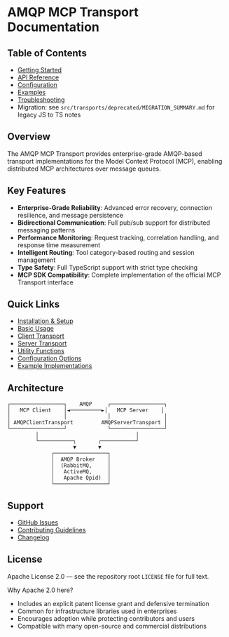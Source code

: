 # AMQP MCP Transport Documentation

## Table of Contents

- [Getting Started](./getting-started.md)
- [API Reference](./api-reference.md)
- [Configuration](./configuration.md)
- [Examples](./examples.md)
- [Troubleshooting](./troubleshooting.md)
- Migration: see `src/transports/deprecated/MIGRATION_SUMMARY.md` for legacy JS to TS notes

## Overview

The AMQP MCP Transport provides enterprise-grade AMQP-based transport implementations for the Model Context Protocol (MCP), enabling distributed MCP architectures over message queues.

## Key Features

- **Enterprise-Grade Reliability**: Advanced error recovery, connection resilience, and message persistence
- **Bidirectional Communication**: Full pub/sub support for distributed messaging patterns
- **Performance Monitoring**: Request tracking, correlation handling, and response time measurement
- **Intelligent Routing**: Tool category-based routing and session management
- **Type Safety**: Full TypeScript support with strict type checking
- **MCP SDK Compatibility**: Complete implementation of the official MCP Transport interface

## Quick Links

- [Installation & Setup](./getting-started.md#installation)
- [Basic Usage](./getting-started.md#basic-usage)
- [Client Transport](./api-reference.md#amqpclienttransport)
- [Server Transport](./api-reference.md#amqpservertransport)
- [Utility Functions](./api-reference.md#utilities)
- [Configuration Options](./configuration.md)
- [Example Implementations](./examples.md)

## Architecture

```
┌─────────────────┐    AMQP     ┌─────────────────┐
│   MCP Client    │◄──────────►│   MCP Server    │
│                 │             │                 │
│ AMQPClientTransport         AMQPServerTransport │
└─────────────────┘             └─────────────────┘
         │                               │
         └───────────┐       ┌───────────┘
                     ▼       ▼
              ┌─────────────────┐
              │  AMQP Broker    │
              │  (RabbitMQ,     │
              │   ActiveMQ,     │
              │   Apache Qpid)  │
              └─────────────────┘
```

## Support

- [GitHub Issues](https://github.com/your-org/AMQPConnectorforMCP/issues)
- [Contributing Guidelines](../CONTRIBUTING.md)
- [Changelog](../CHANGELOG.md)

## License

Apache License 2.0 — see the repository root `LICENSE` file for full text.

Why Apache 2.0 here?

- Includes an explicit patent license grant and defensive termination
- Common for infrastructure libraries used in enterprises
- Encourages adoption while protecting contributors and users
- Compatible with many open-source and commercial distributions
